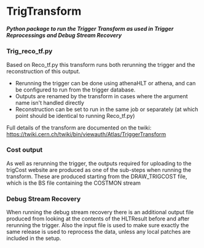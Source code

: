 # TrigTransform
##### Python package to run the Trigger Transform as used in Trigger Reprocessings and Debug Stream Recovery

### Trig_reco_tf.py
Based on Reco_tf.py this transform runs both rerunning the trigger and the reconstruction of this output.

- Rerunning the trigger can be done using athenaHLT or athena, and can be configured to run from the trigger database.
- Outputs are renamed by the transform in cases where the argument name isn't handled directly
- Reconstruction can be set to run in the same job or separately (at which point should be identical to running Reco_tf.py)

Full details of the transform are documented on the twiki:
https://twiki.cern.ch/twiki/bin/viewauth/Atlas/TriggerTransform

### Cost output

As well as rerunning the trigger, the outputs required for uploading to the trigCost website are produced as one of the sub-steps when running the
transform. These are produced starting from the DRAW_TRIGCOST file, which is the BS file containing the COSTMON stream

### Debug Stream Recovery

When running the debug stream recovery there is an additional output file produced from looking at the contents of the HLTResult before and after
rerunning the trigger. Also the input file is used to make sure exactly the same release is used to reprocess the data, unless any local patches are
included in the setup.

